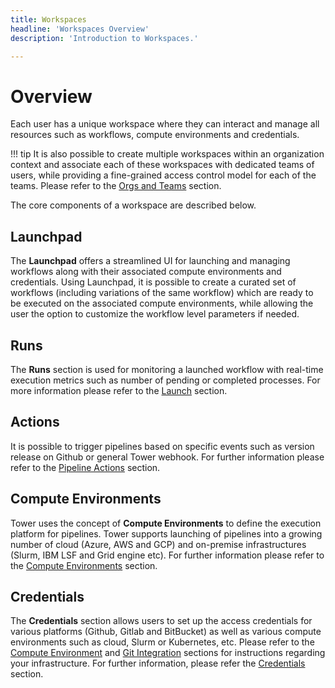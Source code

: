 ```yaml
---
title: Workspaces
headline: 'Workspaces Overview'
description: 'Introduction to Workspaces.'

---
```


# Overview

Each user has a unique workspace where they can interact and manage all resources such as workflows, compute environments and credentials.

!!! tip
    It is also possible to create multiple workspaces within an organization context and associate each of these workspaces with dedicated teams of users, while providing a fine-grained access control model for each of the teams. Please refer to the [Orgs and Teams](../orgs-and-teams/overview.md) section.

The core components of a workspace are described below.

## Launchpad

The **Launchpad** offers a streamlined UI for launching and managing workflows along with their associated compute environments and credentials. Using Launchpad, it is possible to create a curated set of workflows (including variations of the same workflow) which are ready to be executed on the associated compute environments, while allowing the user the option to customize the workflow level parameters if needed.

## Runs

The **Runs** section is used for monitoring a launched workflow with real-time execution metrics such as number of pending or completed processes. For more information please refer to the [Launch](../launch/launch.md) section.

## Actions

It is possible to trigger pipelines based on specific events such as version release on Github or general Tower webhook. For further information please refer to the [Pipeline Actions](../pipeline-actions/pipeline-actions.md) section.

## Compute Environments

Tower uses the concept of **Compute Environments** to define the execution platform for pipelines. Tower supports launching of pipelines into a growing number of cloud (Azure, AWS and GCP) and on-premise infrastructures (Slurm, IBM LSF and Grid engine etc). For further information please refer to the [Compute Environments](../compute-envs/overview.md) section.

## Credentials

The **Credentials** section allows users to set up the access credentials for various platforms (Github, Gitlab and BitBucket) as well as various compute environments such as cloud, Slurm  or Kubernetes, etc. Please refer to the [Compute Environment](../compute-envs/overview.md) and [Git Integration](../git/overview.md) sections for instructions regarding your infrastructure. For further information, please refer the [Credentials](../credentials/overview.md) section.
